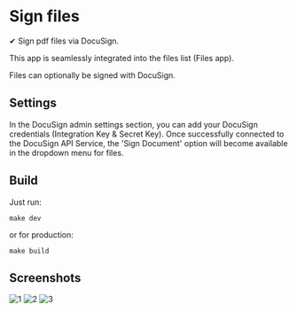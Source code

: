 # Sign files

✔ Sign pdf files via DocuSign.

This app is seamlessly integrated into the files list (Files app).

Files can optionally be signed with DocuSign.

## Settings

In the DocuSign admin settings section, you can add your DocuSign credentials (Integration Key & Secret Key).
Once successfully connected to the DocuSign API Service, the 'Sign Document' option will become available in the dropdown menu for files.

## Build

Just run:
```
make dev
```
or for production:
```
make build
```

## Screenshots

![1](https://github.com/nextcloud/integration_docusign/raw/main/img/screenshot_docusign_1.png)
![2](https://github.com/nextcloud/integration_docusign/raw/main/img/screenshot_docusign_2.png)
![3](https://github.com/nextcloud/integration_docusign/raw/main/img/screenshot_docusign_3.png)